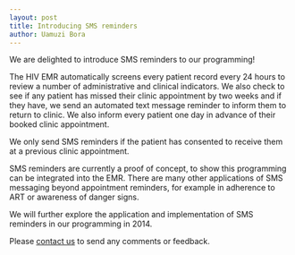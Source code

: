 ```yaml
---
layout: post
title: Introducing SMS reminders
author: Uamuzi Bora
---
```


We are delighted to introduce SMS reminders to our programming!

The HIV EMR automatically screens every patient record every 24 hours to review a number of administrative and clinical indicators. We also check to see if any patient has missed their clinic appointment by two weeks and if they have, we send an automated text message reminder to inform them to return to clinic. We also inform every patient one day in advance of their booked clinic appointment.

We only send SMS reminders if the patient has consented to receive them at a previous clinic appointment.

SMS reminders are currently a proof of concept, to show this programming can be integrated into the EMR. There are many other applications of SMS messaging beyond appointment reminders, for example in adherence to ART or awareness of danger signs.

We will further explore the application and implementation of SMS reminders in our programming in 2014.

Please [contact us](/contact) to send any comments or feedback.